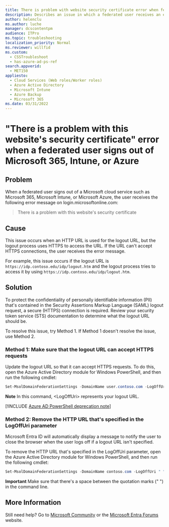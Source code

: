 ```yaml
---
title: There is problem with website security certificate error when federated user signs out
description: Describes an issue in which a federated user receives an error message when the user signs out of Microsoft 365, Microsoft Intune, or Azure. Provides a resolution.
author: helenclu
ms.author: luche
manager: dcscontentpm
audience: ITPro
ms.topic: troubleshooting
localization_priority: Normal
ms.reviewer: willfid
ms.custom: 
  - CSSTroubleshoot
  - has-azure-ad-ps-ref
search.appverid: 
  - MET150
appliesto: 
  - Cloud Services (Web roles/Worker roles)
  - Azure Active Directory
  - Microsoft Intune
  - Azure Backup
  - Microsoft 365
ms.date: 03/31/2022
---
```


# "There is a problem with this website's security certificate" error when a federated user signs out of Microsoft 365, Intune, or Azure

## Problem

When a federated user signs out of a Microsoft cloud service such as Microsoft 365, Microsoft Intune, or Microsoft Azure, the user receives the following error message on login.microsoftonline.com:

> There is a problem with this website's security certificate

## Cause

This issue occurs when an HTTP URL is used for the logout URL, but the logout process uses HTTPS to access the URL. If the URL can't accept HTTPS connections, the user receives the error message.

For example, this issue occurs if the logout URL is `https://idp.contoso.edu/idp/logout.htm` and the logout process tries to access it by using `https://idp.contoso.edu/idp/logout.htm`.

## Solution

To protect the confidentiality of personally identifiable information (PII) that's contained in the Security Assertions Markup Language (SAML) logout request, a secure (HTTPS) connection is required. Review your security token service (STS) documentation to determine what the logout URL should be.

To resolve this issue, try Method 1. If Method 1 doesn't resolve the issue, use Method 2.

### Method 1: Make sure that the logout URL can accept HTTPS requests

Update the logout URL so that it can accept HTTPS requests. To do this, open the Azure Active Directory module for Windows PowerShell, and then run the following cmdlet:

```PowerShell
Set-MsolDomainFederationSettings -DomainName user.contoso.com -LogOffUri <LogOffUri> -PreferredAuthenticationProtocol SAMLP 
```

**Note** In this command, \<LogOffUri\> represents your logout URL.

[!INCLUDE [Azure AD PowerShell deprecation note](../../../includes/aad-powershell-deprecation-note.md)]

### Method 2: Remove the HTTP URL that's specified in the LogOffUri parameter

Microsoft Entra ID will automatically display a message to notify the user to close the browser when the user logs off if a logout URL isn't specified.

To remove the HTTP URL that's specified in the LogOffUri parameter, open the Azure Active Directory module for Windows PowerShell, and then run the following cmdlet:

```PowerShell
Set-MsolDomainFederationSettings -DomainName contoso.com -LogOffUri " " –PreferredAuthenticationProtocol SAMLP 
```

**Important** Make sure that there's a space between the quotation marks (" ") in the command line.

## More Information

Still need help? Go to [Microsoft Community](https://answers.microsoft.com/) or the [Microsoft Entra Forums](https://social.msdn.microsoft.com/forums/azure/home?forum=windowsazuread) website.

